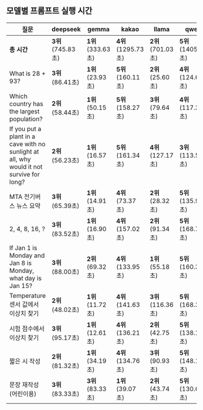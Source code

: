 ## 모델별 프롬프트 실행 시간

| 질문                                                         | deepseek | gemma | kakao | llama | qwen |
| ------------------------------------------------------------ | -------- | ----- | ----- | ----- | ---- |
| **총 시간**                                       | **3위** (745.83초) | **1위** (333.63초) | **4위** (1295.73초) | **2위** (701.03초) | **5위** (1405.76초) |
| What is 28 + 93?                                             | **3위** (86.41초) | **1위** (23.93초) | **5위** (160.11초) | **2위** (25.60초) | **4위** (124.62초) |
| Which country has the largest population?                    | **2위** (58.44초) | **1위** (50.15초) | **5위** (158.27초) | **3위** (79.64초) | **4위** (117.36초) |
| If you put a plant in a cave with no sunlight at all, why would it not survive for long? | **2위** (56.23초) | **1위** (16.57초) | **5위** (161.34초) | **4위** (127.17초) | **3위** (113.59초) |
| MTA 전기버스 뉴스 요약                                       | **3위** (65.39초) | **1위** (14.91초) | **4위** (73.37초) | **2위** (28.32초) | **5위** (135.91초) |
| 2, 4, 8, 16, ?                                               | **3위** (83.52초) | **1위** (16.90초) | **4위** (157.02초) | **2위** (91.34초) | **5위** (168.73초) |
| If Jan 1 is Monday and Jan 8 is Monday, what day is Jan 15?  | **3위** (88.00초) | **2위** (69.32초) | **4위** (133.95초) | **1위** (55.18초) | **5위** (160.33초) |
| Temperature 센서 값에서 이상치 찾기                          | **2위** (48.02초) | **1위** (11.72초) | **4위** (141.63초) | **3위** (116.36초) | **5위** (168.37초) |
| 시험 점수에서 이상치 찾기                                    | **3위** (95.17초) | **1위** (12.61초) | **4위** (136.21초) | **2위** (42.75초) | **5위** (138.13초) |
| 짧은 시 작성                                                 | **2위** (81.32초) | **1위** (34.19초) | **4위** (134.76초) | **3위** (90.93초) | **5위** (148.12초) |
| 문장 재작성 (어린이용)                                       | **3위** (83.33초) | **3위** (83.33초) | **1위** (39.07초) | **2위** (43.74초) | **5위** (130.60초) |
